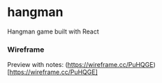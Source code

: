 # hangman
Hangman game built with React

### Wireframe


Preview with notes: (https://wireframe.cc/PuHQGE)[https://wireframe.cc/PuHQGE]
